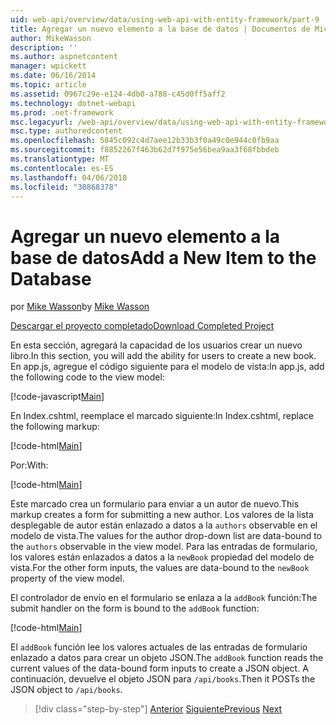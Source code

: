 ```yaml
---
uid: web-api/overview/data/using-web-api-with-entity-framework/part-9
title: Agregar un nuevo elemento a la base de datos | Documentos de Microsoft
author: MikeWasson
description: ''
ms.author: aspnetcontent
manager: wpickett
ms.date: 06/16/2014
ms.topic: article
ms.assetid: 0967c29e-e124-4db0-a788-c45d0ff5aff2
ms.technology: dotnet-webapi
ms.prod: .net-framework
msc.legacyurl: /web-api/overview/data/using-web-api-with-entity-framework/part-9
msc.type: authoredcontent
ms.openlocfilehash: 5845c092c4d7aee12b33b3f0a49c0e944c0fb9aa
ms.sourcegitcommit: f8852267f463b62d7f975e56bea9aa3f68fbbdeb
ms.translationtype: MT
ms.contentlocale: es-ES
ms.lasthandoff: 04/06/2018
ms.locfileid: "30868378"
---
```

<a name="add-a-new-item-to-the-database"></a><span data-ttu-id="beeb0-102">Agregar un nuevo elemento a la base de datos</span><span class="sxs-lookup"><span data-stu-id="beeb0-102">Add a New Item to the Database</span></span>
====================
<span data-ttu-id="beeb0-103">por [Mike Wasson](https://github.com/MikeWasson)</span><span class="sxs-lookup"><span data-stu-id="beeb0-103">by [Mike Wasson](https://github.com/MikeWasson)</span></span>

[<span data-ttu-id="beeb0-104">Descargar el proyecto completado</span><span class="sxs-lookup"><span data-stu-id="beeb0-104">Download Completed Project</span></span>](https://github.com/MikeWasson/BookService)

<span data-ttu-id="beeb0-105">En esta sección, agregará la capacidad de los usuarios crear un nuevo libro.</span><span class="sxs-lookup"><span data-stu-id="beeb0-105">In this section, you will add the ability for users to create a new book.</span></span> <span data-ttu-id="beeb0-106">En app.js, agregue el código siguiente para el modelo de vista:</span><span class="sxs-lookup"><span data-stu-id="beeb0-106">In app.js, add the following code to the view model:</span></span>

[!code-javascript[Main](part-9/samples/sample1.js)]

<span data-ttu-id="beeb0-107">En Index.cshtml, reemplace el marcado siguiente:</span><span class="sxs-lookup"><span data-stu-id="beeb0-107">In Index.cshtml, replace the following markup:</span></span>

[!code-html[Main](part-9/samples/sample2.html)]

<span data-ttu-id="beeb0-108">Por:</span><span class="sxs-lookup"><span data-stu-id="beeb0-108">With:</span></span>

[!code-html[Main](part-9/samples/sample3.html)]

<span data-ttu-id="beeb0-109">Este marcado crea un formulario para enviar a un autor de nuevo.</span><span class="sxs-lookup"><span data-stu-id="beeb0-109">This markup creates a form for submitting a new author.</span></span> <span data-ttu-id="beeb0-110">Los valores de la lista desplegable de autor están enlazado a datos a la `authors` observable en el modelo de vista.</span><span class="sxs-lookup"><span data-stu-id="beeb0-110">The values for the author drop-down list are data-bound to the `authors` observable in the view model.</span></span> <span data-ttu-id="beeb0-111">Para las entradas de formulario, los valores están enlazados a datos a la `newBook` propiedad del modelo de vista.</span><span class="sxs-lookup"><span data-stu-id="beeb0-111">For the other form inputs, the values are data-bound to the `newBook` property of the view model.</span></span>

<span data-ttu-id="beeb0-112">El controlador de envío en el formulario se enlaza a la `addBook` función:</span><span class="sxs-lookup"><span data-stu-id="beeb0-112">The submit handler on the form is bound to the `addBook` function:</span></span>

[!code-html[Main](part-9/samples/sample4.html)]

<span data-ttu-id="beeb0-113">El `addBook` función lee los valores actuales de las entradas de formulario enlazado a datos para crear un objeto JSON.</span><span class="sxs-lookup"><span data-stu-id="beeb0-113">The `addBook` function reads the current values of the data-bound form inputs to create a JSON object.</span></span> <span data-ttu-id="beeb0-114">A continuación, devuelve el objeto JSON para `/api/books`.</span><span class="sxs-lookup"><span data-stu-id="beeb0-114">Then it POSTs the JSON object to `/api/books`.</span></span>

> [!div class="step-by-step"]
> <span data-ttu-id="beeb0-115">[Anterior](part-8.md)
> [Siguiente](part-10.md)</span><span class="sxs-lookup"><span data-stu-id="beeb0-115">[Previous](part-8.md)
[Next](part-10.md)</span></span>
